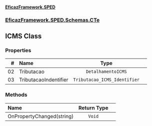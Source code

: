 #### [EficazFramework.SPED](EficazFrameworkSPED.md 'EficazFramework SPED')
### [EficazFramework.SPED.Schemas.CTe](EficazFramework.SPED.Schemas.CTe.md 'EficazFramework.SPED.Schemas.CTe')

## ICMS Class
### Properties

| # | Name | Type | |
| ---: | :--- | :---: | :--- |
| 02 | Tributacao | `DetalhamentoICMS` |  |
| 03 | TributacaoIndentifier | `Tributacao_ICMS_Identifier` |  |
### Methods

| Name | Return Type | |
| :--- | :---: | :--- |
| OnPropertyChanged(string) | `Void` |  |
